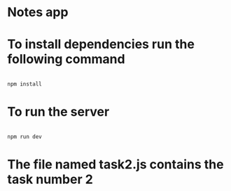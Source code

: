 # Notes app

# To install dependencies run the following command

```

npm install

```

# To run the server

```

npm run dev

```

# The file named task2.js contains the task number 2
